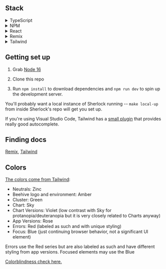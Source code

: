 ## Stack

<details>
<summary>
TypeScript
</summary>

We're just building a UI here--we already have a backend that does the business logic, [Sherlock](https://github.com/broadinstitute/sherlock).

We're using TypeScript over JavaScript for many of the same reasons [Terra UI](https://github.com/DataBiosphere/terra-ui) has [considered](https://docs.google.com/document/d/1tX1tGULDnWnWOCzez5WWTSXJFCHxB98rrU07B5u8KNk/edit#heading=h.shrc0akkyq24). In our case, we're starting fresh and the other tooling in this stack has [really good support for it](https://remix.run/docs/en/v1/guides/typescript), so we have fewer downsides to using it.

</details>

<details>
<summary>
NPM
</summary>

We're using NPM over Yarn because NPM is the default and we don't currently have a need to Yarn's extra complexity--we can always move to it later.

</details>

<details>
<summary>
React
</summary>

We're using React because DSP already uses it for [Terra UI](https://github.com/DataBiosphere/terra-ui) and [DUOS UI](https://github.com/DataBiosphere/duos-ui), and we have similar requirements for interactivity--no need to reinvent the wheel.

</details>

<details>
<summary>
Remix
</summary>

[Remix](https://remix.run/) is a data loading and rendering framework for React. There's two older, larger competitors, [Gatsby](https://www.gatsbyjs.com/) (which I've used) and [Next](https://nextjs.org/), but they both have gigantic feature sets far beyond what we need. Remix positions itself as a thin layer that just does your site's data loading and rendering [from the server](https://remix.run/docs/en/v1/guides/data-loading), making it super easy to [bring your own actual backend](https://remix.run/docs/en/v1/guides/bff)--exactly what we're doing with [Sherlock](https://github.com/broadinstitute/sherlock).

Another point in favor of Remix over Next is that Remix is essentially [React Router](https://reactrouter.com/en/main) (it's made by the same people) except it loads your data too. This makes a ton of sense for Sherlock specifically because Sherlock's data model is very hierarchical, so hierarchical routes and data-loading from Remix make for very idiomatic source code. [Next plans to add similar functionality in the future](https://nextjs.org/blog/layouts-rfc), but we're building Beehive now, and Remix offers this now.

(We're glossing over a lot here, but the bottom line is that we'll probably use 90%+ of Remix versus maybe 25% of its competitors, and the competitors have more lock-in. Remix saves us from reinventing wheels that we already have from Sherlock or [Identity-Aware Proxy](https://docs.google.com/document/d/1FCVPfCjJMF_ljBTeG6bJwbMUCe52kSsbKWTXCqdO7Nw/edit#heading=h.f25rkrrigwm) while still letting us write, well, React.)

</details>

<details>
<summary>
Tailwind
</summary>

[Tailwind](https://tailwindcss.com/) is a library of utility CSS classes. They have an explanation of why this is [a good idea](https://tailwindcss.com/docs/utility-first) but they're too humble to brag about one of their greatest features: [a documentation site so thorough](https://tailwindcss.com/docs/editor-setup) that we don't all need to memorize CSS or have a thousand tabs open to be able to contribute code to Beehive.

</details>

## Getting set up

1. Grab [Node 16](https://nodejs.org/en/download)

2. Clone this repo

3. Run `npm install` to download dependencies and `npm run dev` to spin up the development server.

You'll probably want a local instance of Sherlock running -- `make local-up` from inside Sherlock's repo will get you set up.

If you're using Visual Studio Code, Tailwind has a [small plugin](https://tailwindcss.com/docs/editor-setup#intelli-sense-for-vs-code) that provides really good autocomplete.

## Finding docs

[Remix](https://remix.run/docs), [Tailwind](https://tailwindcss.com/docs/editor-setup)

## Colors

[The colors come from Tailwind](https://tailwindcss.com/docs/customizing-colors):

- Neutrals: Zinc
- Beehive logo and environment: Amber
- Cluster: Green
- Chart: Sky
- Chart Versions: Violet (low contrast with Sky for protanopia/deuteranopia but it is very closely related to Charts anyway)
- App Versions: Rose
- Errors: Red (labeled as such and with unique styling)
- Focus: Blue (just continuing browser behavior, not a significant UI element)

Errors use the Red series but are also labeled as such and have different styling from app versions.
Focused elements may use the Blue

[Colorblindness check here.](https://davidmathlogic.com/colorblind/#%23FCD34D-%237DD3FC-%2386EFAC-%23FDA4AF-%23C4B5FD)

